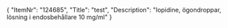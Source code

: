 {
  "ItemNr": "124685",
  "Title": "test",
  "Description": "Iopidine, ögondroppar, lösning i endosbehållare 10 mg/ml"
}